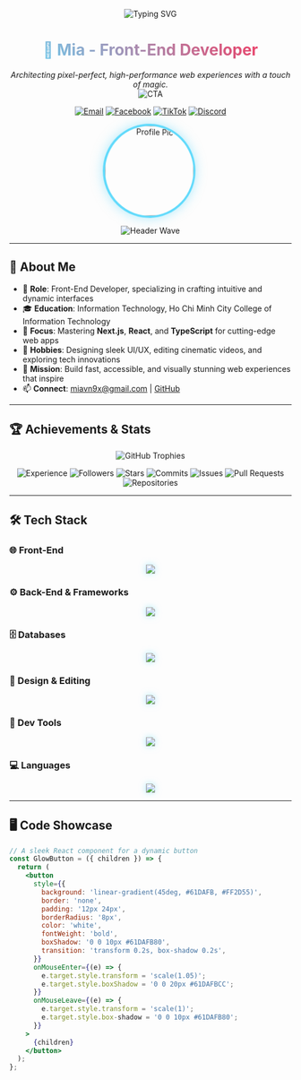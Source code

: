 <p align="center">
  <img src="https://readme-typing-svg.demolab.com?font=Fira+Code&size=36&pause=700&color=61DAFB&background=0D1117¢er=true&vCenter=true&width=800&lines=Hey,+I'm+Mia!;Front-End+Wizard;Building+Immersive+Web+Worlds;Powered+by+Next.js,+React,+&+TypeScript" alt="Typing SVG" />
</p>

<h1 align="center" style="background: linear-gradient(45deg, #61DAFB, #FF2D55); -webkit-background-clip: text; -webkit-text-fill-color: transparent;">🌌 Mia - Front-End Developer</h1>

<p align="center">
  <em>Architecting pixel-perfect, high-performance web experiences with a touch of magic.</em><br>
  <img src="https://img.shields.io/badge/-Let's+Create+the+Future-FF2D55?style=for-the-badge&logo=react&logoColor=white&labelColor=0D1117" alt="CTA">
</p>

<p align="center">
  <a href="mailto:miavn9x@gmail.com"><img src="https://img.shields.io/badge/Email-miavn9x@gmail.com-D14836?style=for-the-badge&logo=gmail&logoColor=white&labelColor=0D1117&borderRadius=10px" alt="Email"></a>
  <a href="https://www.facebook.com/tungmia9x"><img src="https://img.shields.io/badge/Facebook-tungmia9x-1877F2?style=for-the-badge&logo=facebook&logoColor=white&labelColor=0D1117&borderRadius=10px" alt="Facebook"></a>
  <a href="https://www.tiktok.com/@miavn9x"><img src="https://img.shields.io/badge/TikTok-miavn9x-000000?style=for-the-badge&logo=tiktok&logoColor=white&labelColor=0D1117&borderRadius=10px" alt="TikTok"></a>
  <a href="https://discord.com/users/1113778768004272128"><img src="https://img.shields.io/badge/Discord-Mia-7289DA?style=for-the-badge&logo=discord&logoColor=white&labelColor=0D1117&borderRadius=10px" alt="Discord"></a>
</p>

<p align="center">
  <img src="https://your-image-url.png" width="160" style="border-radius:50%; border: 4px solid #61DAFB; box-shadow: 0 0 20px #61DAFB80; transition: transform 0.3s; transform: perspective(500px) rotateY(10deg);" onmouseover="this.style.transform='perspective(500px) rotateY(20deg) scale(1.1)'; this.style.box-shadow='0 0 30px #61DAFBCC';" onmouseout="this.style.transform='perspective(500px) rotateY(10deg) scale(1)'; this.style.box-shadow='0 0 20px #61DAFB80';" alt="Profile Pic"/>
</p>

<p align="center">
  <img src="https://capsule-render.vercel.app/api?type=waving&color=gradient&height=100§ion=header&text=&fontSize=0" alt="Header Wave" />
</p>

---

## 🌟 About Me

- 💼 **Role**: Front-End Developer, specializing in crafting intuitive and dynamic interfaces
- 🎓 **Education**: Information Technology, Ho Chi Minh City College of Information Technology
- 🌱 **Focus**: Mastering **Next.js**, **React**, and **TypeScript** for cutting-edge web apps
- 🎨 **Hobbies**: Designing sleek UI/UX, editing cinematic videos, and exploring tech innovations
- 🚀 **Mission**: Build fast, accessible, and visually stunning web experiences that inspire
- 📫 **Connect**: [miavn9x@gmail.com](mailto:miavn9x@gmail.com) | [GitHub](https://github.com/your-github-username)

---

## 🏆 Achievements & Stats

<p align="center">
  <img src="https://github-profile-trophy.vercel.app/?username=your-github-username&theme=radical&no-frame=true&margin-w=10&column=7&row=1&title=Experience,Followers,Stars,Commits,Issues,PullRequests,Repositories&content=ExpertDev,DynamicUser,Unknown,Unknown,Unknown,Unknown,Unknown" alt="GitHub Trophies" style="animation: float 3s ease-in-out infinite;" />
  <style>
    @keyframes float {
      0% { transform: translateY(0); }
      50% { transform: translateY(-10px); }
      100% { transform: translateY(0); }
    }
    img:hover { animation-play-state: paused; }
  </style>
</p>

<p align="center">
  <img src="https://img.shields.io/badge/Experience-Expert%20Dev-00FF00?style=for-the-badge&logo=git&labelColor=0D1117&borderRadius=10px&animation=slide" alt="Experience" />
  <img src="https://img.shields.io/badge/Followers-Dynamic%20User-00A3FF?style=for-the-badge&logo=twitter&labelColor=0D1117&borderRadius=10px&animation=slide" alt="Followers" />
  <img src="https://img.shields.io/badge/Stars-Unknown-FFFF00?style=for-the-badge&logo=star&labelColor=0D1117&borderRadius=10px&animation=slide" alt="Stars" />
  <img src="https://img.shields.io/badge/Commits-Unknown-FF4500?style=for-the-badge&logo=git&labelColor=0D1117&borderRadius=10px&animation=slide" alt="Commits" />
  <img src="https://img.shields.io/badge/Issues-Unknown-FF1493?style=for-the-badge&logo=bug&labelColor=0D1117&borderRadius=10px&animation=slide" alt="Issues" />
  <img src="https://img.shields.io/badge/PullRequests-Unknown-9B59B6?style=for-the-badge&logo=gitpullrequest&labelColor=0D1117&borderRadius=10px&animation=slide" alt="Pull Requests" />
  <img src="https://img.shields.io/badge/Repositories-Unknown-3498DB?style=for-the-badge&logo=git&labelColor=0D1117&borderRadius=10px&animation=slide" alt="Repositories" />
</p>

<style>
  @keyframes slide {
    0% { transform: translateX(-100%); opacity: 0; }
    20% { transform: translateX(0); opacity: 1; }
    80% { transform: translateX(0); opacity: 1; }
    100% { transform: translateX(100%); opacity: 0; }
  }
  .shield-animation {
    animation: slide 3s infinite;
  }
</style>

---

## 🛠️ Tech Stack

### 🌐 Front-End
<p align="center">
  <img src="https://skillicons.dev/icons?i=html,css,js,ts,react,nextjs,angular&perline=7" style="filter: drop-shadow(0 0 5px #61DAFB80); animation: glow 2s ease-in-out infinite;" />
</style>
<style>
  @keyframes glow {
    0% { filter: drop-shadow(0 0 5px #61DAFB80); }
    50% { filter: drop-shadow(0 0 15px #61DAFBCC); }
    100% { filter: drop-shadow(0 0 5px #61DAFB80); }
  }
</style>
</p>

### ⚙️ Back-End & Frameworks
<p align="center">
  <img src="https://skillicons.dev/icons?i=nodejs,express,nestjs,php,electron&perline=5" style="filter: drop-shadow(0 0 5px #FF2D5580); animation: glow 2s ease-in-out infinite;" />
</p>

### 🗄️ Databases
<p align="center">
  <img src="https://skillicons.dev/icons?i=mongodb,mssql&perline=2" style="filter: drop-shadow(0 0 5px #47A24880); animation: glow 2s ease-in-out infinite;" />
</p>

### 🎨 Design & Editing
<p align="center">
  <img src="https://skillicons.dev/icons?i=ps,pr,ae&perline=3" style="filter: drop-shadow(0 0 5px #9999FF80); animation: glow 2s ease-in-out infinite;" />
</p>

### 🔧 Dev Tools
<p align="center">
  <img src="https://skillicons.dev/icons?i=git,github,vscode&perline=3" style="filter: drop-shadow(0 0 5px #007ACC80); animation: glow 2s ease-in-out infinite;" />
</p>

### 💻 Languages
<p align="center">
  <img src="https://skillicons.dev/icons?i=java" style="filter: drop-shadow(0 0 5px #ED8B0080); animation: glow 2s ease-in-out infinite;" />
</p>

---

## 🖥️ Code Showcase

```jsx
// A sleek React component for a dynamic button
const GlowButton = ({ children }) => {
  return (
    <button
      style={{
        background: 'linear-gradient(45deg, #61DAFB, #FF2D55)',
        border: 'none',
        padding: '12px 24px',
        borderRadius: '8px',
        color: 'white',
        fontWeight: 'bold',
        boxShadow: '0 0 10px #61DAFB80',
        transition: 'transform 0.2s, box-shadow 0.2s',
      }}
      onMouseEnter={(e) => {
        e.target.style.transform = 'scale(1.05)';
        e.target.style.boxShadow = '0 0 20px #61DAFBCC';
      }}
      onMouseLeave={(e) => {
        e.target.style.transform = 'scale(1)';
        e.target.style.box-shadow = '0 0 10px #61DAFB80';
      }}
    >
      {children}
    </button>
  );
};

